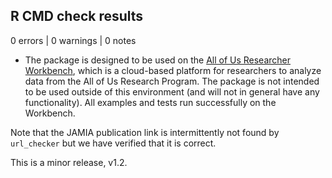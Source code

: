 ## R CMD check results

0 errors | 0 warnings | 0 notes

* The package is designed to be used on the [All of Us Researcher Workbench](https://www.researchallofus.org/data-tools/workbench/), which is a cloud-based platform for researchers to analyze data from the All of Us Research Program. The package is not intended to be used outside of this environment (and will not in general have any functionality). All examples and tests run successfully on the Workbench.

Note that the JAMIA publication link is intermittently not found by `url_checker`
but we have verified that it is correct. 

This is a minor release, v1.2. 

